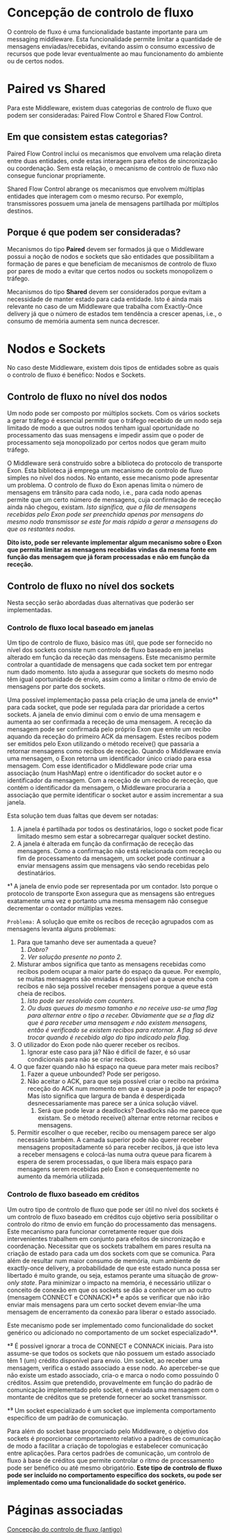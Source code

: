 # Concepção de controlo de fluxo

O controlo de fluxo é uma funcionalidade bastante importante para um messaging middleware. Esta funcionalidade permite limitar a quantidade de mensagens enviadas/recebidas, evitando assim o consumo excessivo de recursos que pode levar eventualmente ao mau funcionamento do ambiente ou de certos nodos.

# Paired vs Shared

Para este Middleware, existem duas categorias de controlo de fluxo que podem ser consideradas: Paired Flow Control e Shared Flow Control.

## Em que consistem estas categorias?

Paired Flow Control inclui os mecanismos que envolvem uma relação direta entre duas entidades, onde estas interagem para efeitos de sincronização ou coordenação. Sem esta relação, o mecanismo de controlo de fluxo não consegue funcionar propriamente.

Shared Flow Control abrange os mecanismos que envolvem múltiplas entidades que interagem com o mesmo recurso. Por exemplo, transmissores possuem uma janela de mensagens partilhada por múltiplos destinos.

## Porque é que podem ser consideradas?

Mecanismos do tipo **Paired** devem ser formados já que o Middleware possui a noção de nodos e sockets que são entidades que possibilitam a formação de pares e que beneficiam de mecanismos de controlo de fluxo por pares de modo a evitar que certos nodos ou sockets monopolizem o tráfego.

Mecanismos do tipo **Shared** devem ser considerados porque evitam a necessidade de manter estado para cada entidade. Isto é ainda mais relevante no caso de um Middleware que trabalha com Exactly-Once delivery já que o número de estados tem tendência a crescer apenas, i.e., o consumo de memória aumenta sem nunca decrescer.   

# Nodos e Sockets

No caso deste Middleware, existem dois tipos de entidades sobre as quais o controlo de fluxo é benéfico: Nodos e Sockets.

## Controlo de fluxo no nível dos nodos

Um nodo pode ser composto por múltiplos sockets. Com os vários sockets a gerar tráfego é essencial permitir que o tráfego recebido de um nodo seja limitado de modo a que outros nodos tenham igual oportunidade no processamento das suas mensagens e impedir assim que o poder de processamento seja monopolizado por certos nodos que geram muito tráfego.

O Middleware será construído sobre a biblioteca do protocolo de transporte Exon. Esta biblioteca já emprega um mecanismo de controlo de fluxo simples no nível dos nodos. No entanto, esse mecanismo pode apresentar um problema. O controlo de fluxo do Exon apenas limita o número de mensagens em trânsito para cada nodo, i.e., para cada nodo apenas permite que um certo número de mensagens, cuja confirmação de receção ainda não chegou, existam. *Isto significa, que a fila de mensagens recebidas pelo Exon pode ser preenchida apenas por mensagens do mesmo nodo transmissor se este for mais rápido a gerar a mensagens do que os restantes nodos.* 

**Dito isto, pode ser relevante implementar algum mecanismo sobre o Exon que permita limitar as mensagens recebidas vindas da mesma fonte em função das mensagem que já foram processadas e não em função da receção.**

## Controlo de fluxo no nível dos sockets

Nesta secção serão abordadas duas alternativas que poderão ser implementadas.

### Controlo de fluxo local baseado em janelas

Um tipo de controlo de fluxo, básico mas útil, que pode ser fornecido no nível dos sockets consiste num controlo de fluxo baseado em janelas alterado em função da receção das mensagens. Este mecanismo permite controlar a quantidade de mensagens que cada socket tem por entregar num dado momento. Isto ajuda a assegurar que sockets do mesmo nodo têm igual oportunidade de envio, assim como a limitar o ritmo de envio de mensagens por parte dos sockets.  

Uma possível implementação passa pela criação de uma janela de envio***¹** para cada socket, que pode ser regulada para dar prioridade a certos sockets. A janela de envio diminui com o envio de uma mensagem e aumenta ao ser confirmada a receção de uma mensagem. A receção da mensagem pode ser confirmada pelo próprio Exon que emite um recibo aquando da receção do primeiro ACK da mensagem. Estes recibos podem ser emitidos pelo Exon utilizando o método receive() que passaria a retornar mensagens como recibos de receção. Quando o Middleware envia uma mensagem, o Exon retorna um identificador único criado para essa mensagem. Com esse identificador o Middleware pode criar uma associação (num HashMap) entre o identificador do socket autor e o identificador da mensagem. Com a receção de um recibo de receção, que contém o identificador da mensagem, o Middleware procuraria a associação que permite identificar o socket autor e assim incrementar a sua janela.

Esta solução tem duas faltas que devem ser notadas:

1. A janela é partilhada por todos os destinatários, logo o socket pode ficar limitado mesmo sem estar a sobrecarregar qualquer socket destino.
2. A janela é alterada em função da confirmação de receção das mensagens. Como a confirmação não está relacionada com receção ou fim de processamento da mensagem, um socket pode continuar a enviar mensagens assim que mensagens vão sendo recebidas pelo destinatários.

***¹** A janela de envio pode ser representada por um contador. Isto porque o protocolo de transporte Exon assegura que as mensagens são entregues exatamente uma vez e portanto uma mesma mensagem não consegue decrementar o contador múltiplas vezes.

`Problema:`  A solução que emite os recibos de receção agrupados com as mensagens levanta alguns problemas:

1. Para que tamanho deve ser aumentada a queue?
    1. *Dobro?*
    2. *Ver solução presente no ponto 2.*
2. Misturar ambos significa que tanto as mensagens recebidas como recibos podem ocupar a maior parte do espaço da queue. Por exemplo, se muitas mensagens são enviadas é possível que a queue encha com recibos e não seja possivel receber mensagens porque a queue está cheia de recibos.
    1. *Isto pode ser resolvido com counters.*
    2. *Ou duas queues do mesmo tamanho e no receive usa-se uma flag para alternar entre o tipo a receber. Obviamente que se a flag diz que é para receber uma mensagem e não existem mensagens, então é verificado se existem recibos para retornar. A flag só deve trocar quando é recebido algo do tipo indicado pela flag.*
3. O utilizador do Exon pode não querer receber os recibos.
    1. Ignorar este caso para já? Não é dificil de fazer, é só usar condicionais para não se criar recibos.
4. O que fazer quando não há espaço na queue para meter mais recibos?
    1. Fazer a queue unbounded? Pode ser perigoso.
    2. Não aceitar o ACK, para que seja possível criar o recibo na próxima receção do ACK num momento em que a queue ja pode ter espaço? Mas isto significa que largura de banda é desperdiçada desnecessariamente mas parece ser a única solução viável.
        1. Será que pode levar a deadlocks? Deadlocks não me parece que existam. Se o método receive() alternar entre retornar recibos e mensagens.
5. Permitir escolher o que receber, recibo ou mensagem parece ser algo necessário também. A camada superior pode não querer receber mensagens propositadamente só para receber recibos, já que isto leva a receber mensagens e colocá-las numa outra queue para ficarem à espera de serem processadas, o que libera mais espaço para mensagens serem recebidas pelo Exon e consequentemente no aumento da memória utilizada.

### Controlo de fluxo baseado em créditos

Um outro tipo de controlo de fluxo que pode ser útil no nível dos sockets é um controlo de fluxo baseado em créditos cujo objetivo seria possibilitar o controlo do ritmo de envio em função do processamento das mensagens. Este mecanismo para funcionar corretamente requer que dois intervenientes trabalhem em conjunto para efeitos de sincronização e coordenação. Necessitar que os sockets trabalhem em pares resulta na criação de estado para cada um dos sockets com que se comunica. Para além de resultar num maior consumo de memória, num ambiente de exactly-once delivery, a probabilidade de que este estado nunca possa ser libertado é muito grande, ou seja, estamos perante uma situação de *grow-only state*. Para minimizar o impacto na memória, é necessário utilizar o conceito de conexão em que os sockets se dão a conhecer um ao outro (mensagem CONNECT e CONNACK)***²** e após se verificar que não irão enviar mais mensagens para um certo socket devem enviar-lhe uma mensagem de encerramento da conexão para liberar o estado associado.

Este mecanismo pode ser implementado como funcionalidade do socket genérico ou adicionado no comportamento de um socket especializado***³**.

***²** É possível ignorar a troca de CONNECT e CONNACK iniciais. Para isto assume-se que todos os sockets que não possuem um estado associado têm 1 (um) crédito disponível para envio. Um socket, ao receber uma mensagem, verifica o estado associado a esse nodo. Ao aperceber-se que não existe um estado associado, cria-o e marca o nodo como possuindo 0 créditos. Assim que pretendido, provavelmente em função do padrão de comunicação implementado pelo socket, é enviada uma mensagem com o montante de créditos que se pretende fornecer ao socket transmissor.

***³** Um socket especializado é um socket que implementa comportamento específico de um padrão de comunicação. 

Para além do socket base proporciado pelo Middleware, o objetivo dos sockets é proporcionar comportamento relativo a padrões de comunicação de modo a facilitar a criação de topologias e estabelecer comunicação entre aplicações. Para certos padrões de comunicação, um controlo de fluxo à base de créditos que permite controlar o ritmo de processamento pode ser benéfico ou até mesmo obrigatório. **Este tipo de controlo de fluxo pode ser incluído no comportamento específico dos sockets, ou pode ser implementado como uma funcionalidade do socket genérico.**

# Páginas associadas

[Concepção do controlo de fluxo (antigo)](Concepção%20do%20controlo%20de%20fluxo%20(antigo).md)